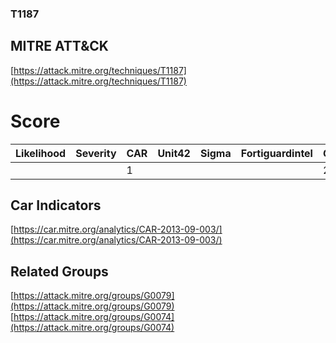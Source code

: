 
### T1187
## MITRE ATT&CK
[https://attack.mitre.org/techniques/T1187](https://attack.mitre.org/techniques/T1187)

# Score

| Likelihood | Severity | CAR | Unit42 | Sigma | Fortiguardintel | Groups | Malwares | Tools |
| ---------- | -------- | --- | ------ | ----- | --------------- | ---  | --- | --- |
 |   |   | 1 |   |   |   | 2 |   |   |



## Car Indicators

[https://car.mitre.org/analytics/CAR-2013-09-003/](https://car.mitre.org/analytics/CAR-2013-09-003/)


## Related Groups

[https://attack.mitre.org/groups/G0079](https://attack.mitre.org/groups/G0079)
[https://attack.mitre.org/groups/G0074](https://attack.mitre.org/groups/G0074)
[]()
